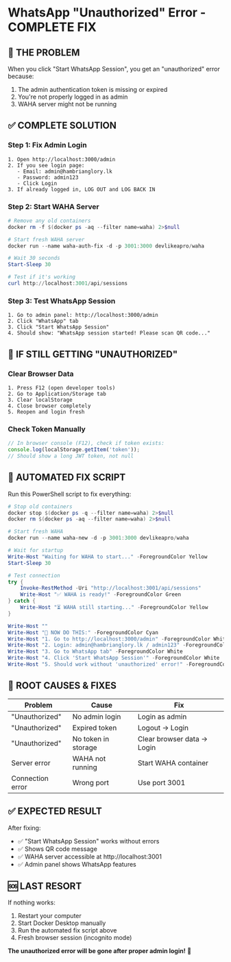 # WhatsApp "Unauthorized" Error - COMPLETE FIX

## 🚨 THE PROBLEM
When you click "Start WhatsApp Session", you get an "unauthorized" error because:
1. The admin authentication token is missing or expired
2. You're not properly logged in as admin
3. WAHA server might not be running

## ✅ COMPLETE SOLUTION

### Step 1: Fix Admin Login
```
1. Open http://localhost:3000/admin
2. If you see login page:
   - Email: admin@hambrianglory.lk
   - Password: admin123
   - Click Login
3. If already logged in, LOG OUT and LOG BACK IN
```

### Step 2: Start WAHA Server
```powershell
# Remove any old containers
docker rm -f $(docker ps -aq --filter name=waha) 2>$null

# Start fresh WAHA server
docker run --name waha-auth-fix -d -p 3001:3000 devlikeapro/waha

# Wait 30 seconds
Start-Sleep 30

# Test if it's working
curl http://localhost:3001/api/sessions
```

### Step 3: Test WhatsApp Session
```
1. Go to admin panel: http://localhost:3000/admin
2. Click "WhatsApp" tab
3. Click "Start WhatsApp Session"
4. Should show: "WhatsApp session started! Please scan QR code..."
```

## 🔧 IF STILL GETTING "UNAUTHORIZED"

### Clear Browser Data
```
1. Press F12 (open developer tools)
2. Go to Application/Storage tab
3. Clear localStorage
4. Close browser completely
5. Reopen and login fresh
```

### Check Token Manually
```javascript
// In browser console (F12), check if token exists:
console.log(localStorage.getItem('token'));
// Should show a long JWT token, not null
```

## 🚀 AUTOMATED FIX SCRIPT

Run this PowerShell script to fix everything:

```powershell
# Stop old containers
docker stop $(docker ps -q --filter name=waha) 2>$null
docker rm $(docker ps -aq --filter name=waha) 2>$null

# Start fresh WAHA
docker run --name waha-new -d -p 3001:3000 devlikeapro/waha

# Wait for startup
Write-Host "Waiting for WAHA to start..." -ForegroundColor Yellow
Start-Sleep 30

# Test connection
try {
    Invoke-RestMethod -Uri "http://localhost:3001/api/sessions"
    Write-Host "✅ WAHA is ready!" -ForegroundColor Green
} catch {
    Write-Host "⏳ WAHA still starting..." -ForegroundColor Yellow
}

Write-Host ""
Write-Host "🎯 NOW DO THIS:" -ForegroundColor Cyan
Write-Host "1. Go to http://localhost:3000/admin" -ForegroundColor White
Write-Host "2. Login: admin@hambrianglory.lk / admin123" -ForegroundColor White
Write-Host "3. Go to WhatsApp tab" -ForegroundColor White
Write-Host "4. Click 'Start WhatsApp Session'" -ForegroundColor White
Write-Host "5. Should work without 'unauthorized' error!" -ForegroundColor Green
```

## 🎯 ROOT CAUSES & FIXES

| Problem | Cause | Fix |
|---------|-------|-----|
| "Unauthorized" | No admin login | Login as admin |
| "Unauthorized" | Expired token | Logout → Login |
| "Unauthorized" | No token in storage | Clear browser data → Login |
| Server error | WAHA not running | Start WAHA container |
| Connection error | Wrong port | Use port 3001 |

## ✅ EXPECTED RESULT
After fixing:
- ✅ "Start WhatsApp Session" works without errors
- ✅ Shows QR code message
- ✅ WAHA server accessible at http://localhost:3001
- ✅ Admin panel shows WhatsApp features

## 🆘 LAST RESORT
If nothing works:
1. Restart your computer
2. Start Docker Desktop manually
3. Run the automated fix script above
4. Fresh browser session (incognito mode)

**The unauthorized error will be gone after proper admin login!** 🎉
